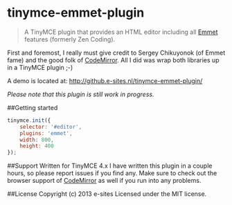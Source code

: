 tinymce-emmet-plugin
====================

<blockquote><p>A TinyMCE plugin that provides an HTML editor including all <a href="https://github.com/emmetio/emmet" target="_blank">Emmet</a> features (formerly Zen Coding).</p></blockquote>

First and foremost, I really must give credit to Sergey Chikuyonok (of Emmet fame) and the good folk of <a href="http://codemirror.net/" target="_blank">CodeMirror</a>.
All I did was wrap both libraries up in a TinyMCE plugin ;-)

A demo is located at: <a href="http://github.e-sites.nl/tinymce-emmet-plugin/">http://github.e-sites.nl/tinymce-emmet-plugin/</a>

<em>Please note that this plugin is still work in progress.</em>

##Getting started
```js
tinymce.init({
	selector: '#editor',
	plugins: 'emmet',
	width: 800,
	height: 400
});
```

##Support
Written for TinyMCE 4.x
I have written this plugin in a couple hours, so please report issues if you find any.
Make sure to check out the browser support of <a href="http://codemirror.net/#browsersupport">CodeMirror</a> as well if you run into any problems.

##License
Copyright (c) 2013 e-sites Licensed under the MIT license.
